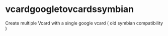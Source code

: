 vcardgoogletovcardssymbian
==========================

Create multiple Vcard with a single google vcard ( old symbian compatibility ) 

